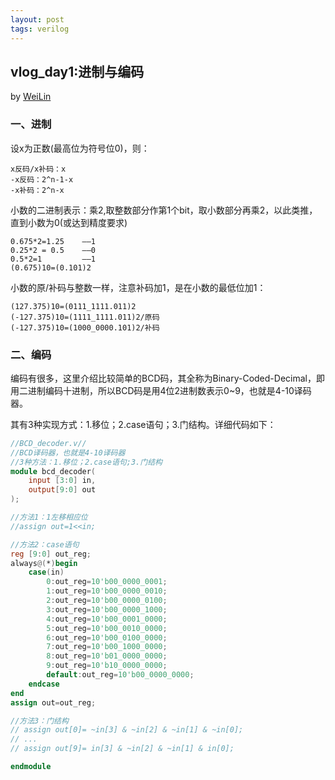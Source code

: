 ```yaml
---
layout: post
tags: verilog
---
```


## vlog_day1:进制与编码 
by [WeiLin](https://github.com/xLinWei)

### 一、进制
设x为正数(最高位为符号位0)，则：
```
x反码/x补码：x
-x反码：2^n-1-x
-x补码：2^n-x
```

小数的二进制表示：乘2,取整数部分作第1个bit，取小数部分再乘2，以此类推，直到小数为0(或达到精度要求)
```
0.675*2=1.25    ——1
0.25*2 = 0.5    ——0
0.5*2=1         ——1
(0.675)10=(0.101)2
```

小数的原/补码与整数一样，注意补码加1，是在小数的最低位加1：
```
(127.375)10=(0111_1111.011)2
(-127.375)10=(1111_1111.011)2/原码
(-127.375)10=(1000_0000.101)2/补码
```
### 二、编码
编码有很多，这里介绍比较简单的BCD码，其全称为Binary-Coded-Decimal，即用二进制编码十进制，所以BCD码是用4位2进制数表示0~9，也就是4-10译码器。

其有3种实现方式：1.移位；2.case语句；3.门结构。详细代码如下：
```verilog
//BCD_decoder.v//
//BCD译码器，也就是4-10译码器
//3种方法：1.移位；2.case语句;3.门结构
module bcd_decoder(
    input [3:0] in,
    output[9:0] out
);

//方法1：1左移相应位
//assign out=1<<in;

//方法2：case语句
reg [9:0] out_reg;
always@(*)begin
    case(in)
        0:out_reg=10'b00_0000_0001;
        1:out_reg=10'b00_0000_0010;
        2:out_reg=10'b00_0000_0100;
        3:out_reg=10'b00_0000_1000;
        4:out_reg=10'b00_0001_0000;
        5:out_reg=10'b00_0010_0000;
        6:out_reg=10'b00_0100_0000;
        7:out_reg=10'b00_1000_0000;
        8:out_reg=10'b01_0000_0000;
        9:out_reg=10'b10_0000_0000;
        default:out_reg=10'b00_0000_0000;
    endcase
end
assign out=out_reg;

//方法3：门结构
// assign out[0]= ~in[3] & ~in[2] & ~in[1] & ~in[0];
// ...
// assign out[9]= in[3] & ~in[2] & ~in[1] & in[0];

endmodule
```